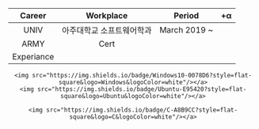<!--
**kimww42/kimww42** is a ✨ _special_ ✨ repository because its `README.md` (this file) appears on your GitHub profile.

Here are some ideas to get you started:

- 🔭 I’m currently working on ...
- 🌱 I’m currently learning ...
- 👯 I’m looking to collaborate on ...
- 🤔 I’m looking for help with ...
- 💬 Ask me about ...
- 📫 How to reach me: ...
- 😄 Pronouns: ...
- ⚡ Fun fact: ...
-->


<div align=center>
	
|Career|Workplace|Period|+α|
|:---:|:---:|:---:|:---:|
|UNIV|아주대학교 소프트웨어학과|March 2019 ~ ||
|ARMY|Cert|||
|Experiance||||
	
	<img src="https://img.shields.io/badge/Windows10-0078D6?style=flat-square&logo=Windows&logoColor=white"/></a>
	<img src="https://img.shields.io/badge/Ubuntu-E95420?style=flat-square&logo=Ubuntu&logoColor=white"/></a>

	<img src="https://img.shields.io/badge/C-A8B9CC?style=flat-square&logo=C&logoColor=white"/></a>
</div>

